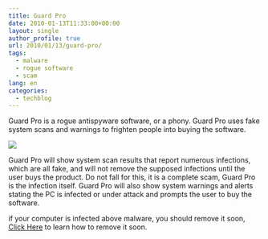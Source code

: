 ```yaml
---
title: Guard Pro
date: 2010-01-13T11:33:00+00:00
layout: single
author_profile: true
url: 2010/01/13/guard-pro/
tags:
  - malware
  - rogue software
  - scam
lang: en
categories: 
  - techblog
---
```

Guard Pro is a rogue antispyware software, or a phony. Guard Pro uses fake system scans and warnings to frighten people into buying the software.

[![](http://2.bp.blogspot.com/_vaUVXcmC3OI/S02n7WLZv5I/AAAAAAAAAn0/i6an1mzmUnE/s640/GuardPro_GUI.jpg)](http://2.bp.blogspot.com/_vaUVXcmC3OI/S02n7WLZv5I/AAAAAAAAAn0/i6an1mzmUnE/s1600-h/GuardPro_GUI.jpg)

Guard Pro will show system scan results that report numerous infections, which are all fake, and will not remove the supposed infections until the user buys the product. Do not fall for this, it is a complete scam, Guard Pro is the infection itself. Guard Pro will also show system warnings and alerts stating the PC is infected or under attack and prompts the user to buy the software.

if your computer is infected above malware, you should remove it soon, [Click Here](/knowledge-base/malware/removal/) to learn how to remove it soon.